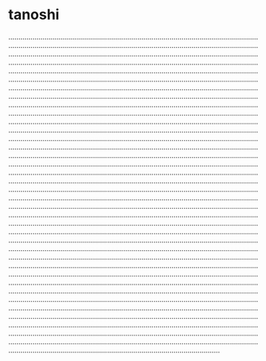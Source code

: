 # tanoshi
.....................................................................................................................................................................................................................................................................................................................................................................................................................................................................................................................................................................................................................................................................................................................................................................................................................................................................................................................................................................................................................................................................................................................................................................................................................................................................................................................................................................................................................................................................................................................................................................................................................................................................................................................................................................................................................................................................................................................................................................................................................................................................................................................................................................................................................................................................................................................................................................................................................................................................................................................................................................................................................................................................................................................................................................................................................................................................................................................................................................................................................................................................................................................................................................................................................................................................................................................................................................................................................................................................................................................................................................................................................................................................................................................................................................................................................................................................................................................................................................................................................................................................................................................................................................................................................................................................................................................................................................................................................................................................................................................................................................................................................................................................................................................................................................................................................................................................................